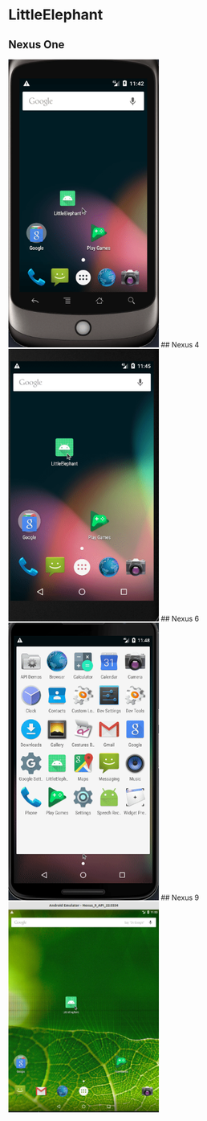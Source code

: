 # LittleElephant
## Nexus One
<img src="https://github.com/andersonluisp/LittleElephant/blob/main/gifs/nexus_one.gif?raw=true" width="300px"/>
## Nexus 4
<img src="https://github.com/andersonluisp/LittleElephant/blob/main/gifs/nexus_4.gif?raw=true" width="300px"/>
## Nexus 6
<img src="https://github.com/andersonluisp/LittleElephant/blob/main/gifs/nexus_6.gif?raw=true" width="300px"/>
## Nexus 9
<img src="https://github.com/andersonluisp/LittleElephant/blob/main/gifs/nexus_9.gif?raw=true" width="300px"/>
